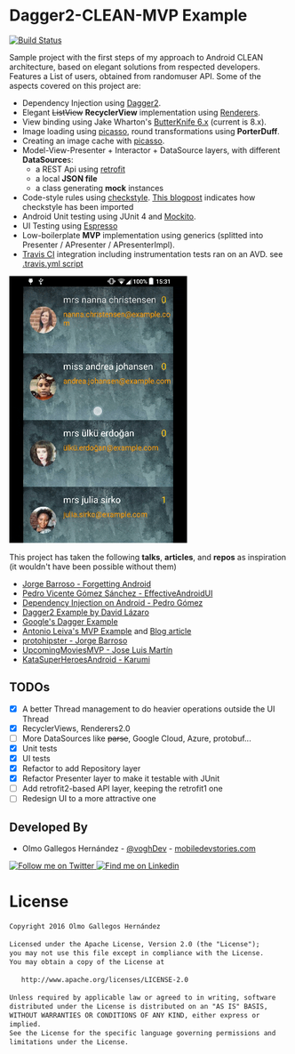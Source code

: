 # Dagger2-CLEAN-MVP Example

[![Build Status](https://travis-ci.org/voghDev/dagger2-clean-mvp-example.svg?branch=master)](https://travis-ci.org/voghDev/dagger2-clean-mvp-example)

Sample project with the first steps of my approach to Android CLEAN architecture, based on elegant solutions from respected developers.
Features a List of users, obtained from randomuser API.
Some of the aspects covered on this project are:

* Dependency Injection using [Dagger2][6].
* Elegant ~~ListView~~ **RecyclerView** implementation using [Renderers][15].
* View binding using Jake Wharton's [ButterKnife 6.x][11] (current is 8.x).
* Image loading using [picasso][12], round transformations using **PorterDuff**.
* Creating an image cache with [picasso][12].
* Model-View-Presenter + Interactor + DataSource layers, with different **DataSource**s:
  * a REST Api using [retrofit][13]
  * a local **JSON file**
  * a class generating **mock** instances
* Code-style rules using [checkstyle][16]. [This blogpost][17] indicates how checkstyle has been imported
* Android Unit testing using JUnit 4 and [Mockito][18].
* UI Testing using [Espresso][19]
* Low-boilerplate **MVP** implementation using generics (splitted into Presenter / APresenter / APresenterImpl).
* [Travis CI][22] integration including instrumentation tests ran on an AVD. see [.travis.yml script][23]

![Screenshot][firstScreenshot]

This project has taken the following **talks**, **articles**, and **repos** as inspiration (it wouldn't have been possible without them)

* [Jorge Barroso - Forgetting Android][3]
* [Pedro Vicente Gómez Sánchez - EffectiveAndroidUI][2]
* [Dependency Injection on Android - Pedro Gómez][4]
* [Dagger2 Example by David Lázaro][5]
* [Google's Dagger Example][6]
* [Antonio Leiva's MVP Example][7] and [Blog article][8]
* [protohipster - Jorge Barroso][21]
* [UpcomingMoviesMVP - Jose Luis Martín][14]
* [KataSuperHeroesAndroid - Karumi][20]

TODOs
-----

- [X] A better Thread management to do heavier operations outside the UI Thread
- [X] RecyclerViews, Renderers2.0
- [ ] More DataSources like ~~parse~~, Google Cloud, Azure, protobuf...
- [X] Unit tests
- [X] UI tests
- [X] Refactor to add Repository layer
- [X] Refactor Presenter layer to make it testable with JUnit
- [ ] Add retrofit2-based API layer, keeping the retrofit1 one
- [ ] Redesign UI to a more attractive one

Developed By
------------

* Olmo Gallegos Hernández - [@voghDev][9] - [mobiledevstories.com][10]

<a href="http://twitter.com/voghDev">
  <img alt="Follow me on Twitter" src="https://image.freepik.com/iconos-gratis/twitter-logo_318-40209.jpg" height="60" width="60" />
</a>
<a href="https://www.linkedin.com/profile/view?id=91543271">
  <img alt="Find me on Linkedin" src="https://image.freepik.com/iconos-gratis/boton-del-logotipo-linkedin_318-84979.png" height="60" width="60" />
</a>

# License

    Copyright 2016 Olmo Gallegos Hernández

    Licensed under the Apache License, Version 2.0 (the "License");
    you may not use this file except in compliance with the License.
    You may obtain a copy of the License at

       http://www.apache.org/licenses/LICENSE-2.0

    Unless required by applicable law or agreed to in writing, software
    distributed under the License is distributed on an "AS IS" BASIS,
    WITHOUT WARRANTIES OR CONDITIONS OF ANY KIND, either express or implied.
    See the License for the specific language governing permissions and
    limitations under the License.


[firstScreenshot]: ./screenshots/sample1.gif
[1]: https://github.com/pedrovgs/
[2]: https://github.com/pedrovgs/EffectiveAndroidUI
[3]: https://www.youtube.com/watch?v=ROdIvrLL1ao
[4]: https://www.youtube.com/watch?v=ONziKX93iTM
[5]: https://github.com/dlazaro66/Dagger2-example
[6]: https://github.com/google/dagger
[7]: https://github.com/antoniolg/androidmvp
[8]: http://www.limecreativelabs.com/mvp-android/
[9]: http://twitter.com/voghDev
[10]: http://www.mobiledevstories.com
[11]: https://github.com/JakeWharton/butterknife
[12]: https://github.com/square/picasso
[13]: https://github.com/square/retrofit
[14]: https://github.com/jlmd/UpcomingMoviesMVP
[15]: https://github.com/pedrovgs/Renderers
[16]: http://checkstyle.sourceforge.net/
[17]: https://mobiledevstories.wordpress.com/2016/06/17/android-configuring-checkstyle-for-your-android-project/
[18]: http://mockito.org/
[19]: https://google.github.io/android-testing-support-library/docs/espresso/
[20]: https://github.com/Karumi/KataSuperHeroesAndroid
[21]: https://github.com/flipper83/protohipster
[22]: http://travis-ci.org
[23]: https://github.com/voghDev/dagger2-clean-mvp-example/blob/master/.travis.yml
